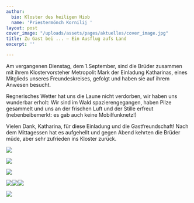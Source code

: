 ```yaml
---
author:
  bio: Kloster des heiligen Hiob
  name: 'Priestermönch Kornilij '
layout: post
cover_image: "/uploads/assets/pages/aktuelles/cover_image.jpg"
title: Zu Gast bei ... – Ein Ausflug aufs Land
excerpt: ''

---
```

Am vergangenen Dienstag, dem 1.September, sind die Brüder zusammen mit ihrem Klostervorsteher Metropolit Mark der Einladung Katharinas, eines Mitglieds unseres Freundeskreises, gefolgt und haben sie auf ihrem Anwesen besucht.

Regnerisches Wetter hat uns die Laune nicht verdorben, wir haben uns wunderbar erholt: Wir sind im Wald spazierengegangen, haben Pilze gesammelt und uns an der frischen Luft und der Stille erfreut (nebenbeibemerkt: es gab auch keine Mobilfunknetz!)

Vielen Dank, Katharina, für diese Einladung und die Gastfreundschaft! Nach dem Mittagessen hat es aufgehellt und gegen Abend kehrten die Brüder müde, aber sehr zufrieden ins Kloster zurück.

![](https://res.cloudinary.com/hiobmon/image/upload/v1599590758/media/2020/DSC_1259_j7dlt9.jpg)

![](https://res.cloudinary.com/hiobmon/image/upload/v1599590816/media/2020/DSC_1244_fz1tjl.jpg)

![](https://res.cloudinary.com/hiobmon/image/upload/v1599590847/media/2020/DSC_1240_rbsitn.jpg)

![](https://res.cloudinary.com/hiobmon/image/upload/v1599590650/media/2020/024e3028-0fed-4b9b-b170-108ce8f654bf_mibay7.jpg)![](https://res.cloudinary.com/hiobmon/image/upload/v1599590662/media/2020/8d38376c-d8c1-4cd5-b94b-ed46db61d9bc_rbynd6.jpg)![](https://res.cloudinary.com/hiobmon/image/upload/v1599590674/media/2020/7c58d48a-0293-4cc7-bed2-6b031532ff61_ynxedi.jpg)

![](https://res.cloudinary.com/hiobmon/image/upload/v1599590867/media/2020/DSC_1238_aztzpk.jpg)